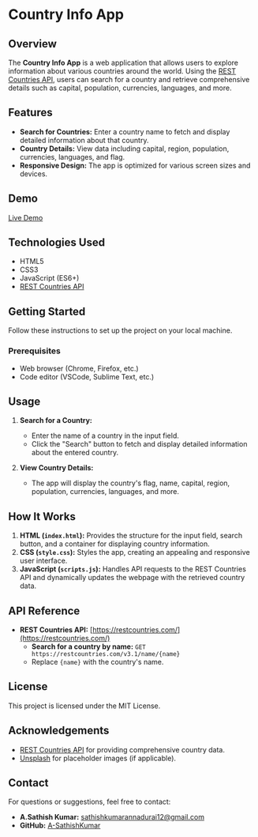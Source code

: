 
# Country Info App

## Overview

The **Country Info App** is a web application that allows users to explore information about various countries around the world. Using the [REST Countries API](https://restcountries.com/), users can search for a country and retrieve comprehensive details such as capital, population, currencies, languages, and more.

## Features

- **Search for Countries:** Enter a country name to fetch and display detailed information about that country.
- **Country Details:** View data including capital, region, population, currencies, languages, and flag.
- **Responsive Design:** The app is optimized for various screen sizes and devices.

## Demo

[Live Demo](https://getcountriesdetails.netlify.app/)

## Technologies Used

- HTML5
- CSS3
- JavaScript (ES6+)
- [REST Countries API](https://restcountries.com/)

## Getting Started

Follow these instructions to set up the project on your local machine.

### Prerequisites

- Web browser (Chrome, Firefox, etc.)
- Code editor (VSCode, Sublime Text, etc.)


## Usage

1. **Search for a Country:**
   - Enter the name of a country in the input field.
   - Click the "Search" button to fetch and display detailed information about the entered country.

2. **View Country Details:**
   - The app will display the country's flag, name, capital, region, population, currencies, languages, and more.

## How It Works

1. **HTML (`index.html`):** Provides the structure for the input field, search button, and a container for displaying country information.
2. **CSS (`style.css`):** Styles the app, creating an appealing and responsive user interface.
3. **JavaScript (`scripts.js`):** Handles API requests to the REST Countries API and dynamically updates the webpage with the retrieved country data.

## API Reference

- **REST Countries API:** [https://restcountries.com/](https://restcountries.com/)
  - **Search for a country by name:** `GET https://restcountries.com/v3.1/name/{name}`
  - Replace `{name}` with the country's name.


## License

This project is licensed under the MIT License.

## Acknowledgements

- [REST Countries API](https://restcountries.com/) for providing comprehensive country data.
- [Unsplash](https://unsplash.com/) for placeholder images (if applicable).

## Contact

For questions or suggestions, feel free to contact:

- **A.Sathish Kumar:** [sathishkumarannadurai12@gmail.com](mailto:sathishkumarannadurai12@gmail.com)
- **GitHub:** [A-SathishKumar](https://github.com/A-SathishKumar)
